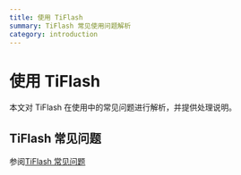```yaml
---
title: 使用 TiFlash
summary: TiFlash 常见使用问题解析
category: introduction
---
```


# 使用 TiFlash

本文对 TiFlash 在使用中的常见问题进行解析，并提供处理说明。

## TiFlash 常见问题

参阅[TiFlash 常见问题](https://docs.pingcap.com/zh/tidb/stable/troubleshoot-tiflash)
